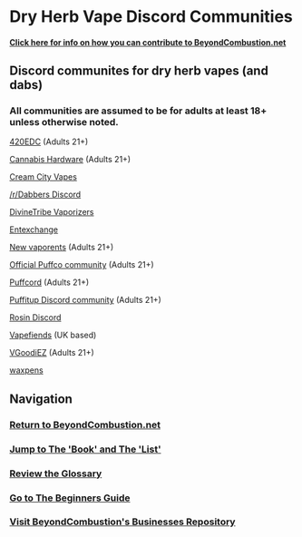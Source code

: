 # Dry Herb Vape Discord Communities

#### [Click here for info on how you can contribute to BeyondCombustion.net](https://github.com/BeyondCombustion/How-To-Contribute/blob/main/README.md)

## Discord communites for dry herb vapes (and dabs)

### All communities are assumed to be for adults at least 18+ unless otherwise noted.

[420EDC](https://discord.gg/5VaUXryz)  (Adults 21+)

[Cannabis Hardware](https://discord.gg/ny96pxTfDA) (Adults 21+)

[Cream City Vapes](https://discord.gg/R83RxCZf3z)

[/r/Dabbers Discord](https://discord.gg/7BsD3BG6uK)

[DivineTribe Vaporizers](https://discord.gg/ZSqg2HYPTY)

[Entexchange](https://discord.gg/FKMDNZjfYc)

[New vaporents](https://discord.gg/DNyeZHfjqg) (Adults 21+)

[Official Puffco community](https://discord.gg/cdd7WpugHm) (Adults 21+)

[Puffcord](https://discord.gg/3RkZJUjehe) (Adults 21+)

[Puffitup Discord community](https://discord.gg/24Xxxmcbdg) (Adults 21+)

[Rosin Discord](https://discord.gg/mfvSG6w3Pa)

[Vapefiends](https://discord.gg/XEsmBFnkKJ) (UK based)

[VGoodiEZ](https://discord.gg/UETxShF9sr) (Adults 21+)

[waxpens](https://discord.gg/JPzZ4U6SrC)

## Navigation

### [Return to BeyondCombustion.net](https://www.beyondcombustion.net/The-Book-fka-The-Consensus/)

### [Jump to The 'Book' and The 'List'](https://www.beyondcombustion.net/The-Book-fka-The-Consensus/)

### [Review the Glossary](https://BeyondCombustion.net/Glossery/)

### [Go to The Beginners Guide](https://BeyondCombustion.net/Beginners-Start-Here/)

### [Visit BeyondCombustion's Businesses Repository](https://BeyondCombustion.net/Businesses/)
